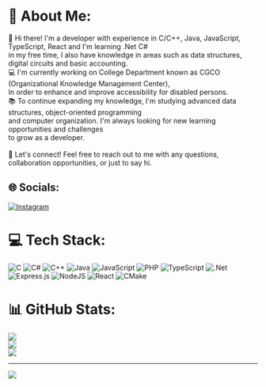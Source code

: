 # 💫 About Me:
👋 Hi there! I'm a developer with experience in C/C++, Java, JavaScript, TypeScript, React and I'm learning .Net C#  <br>in my free time, I also have knowledge in areas such as data structures, digital circuits and basic accounting.<br>💻 I'm currently working on College Department known as CGCO (Organizational Knowledge Management Center), <br>In order to enhance and improve accessibility for disabled persons.<br>📚 To continue expanding my knowledge, I'm studying advanced data structures, object-oriented programming <br>and computer organization. I'm always looking for new learning opportunities and challenges <br>to grow as a developer.<br><br>🤝 Let's connect! Feel free to reach out to me with any questions, collaboration opportunities, or just to say hi.


## 🌐 Socials:
[![Instagram](https://img.shields.io/badge/Instagram-%23E4405F.svg?logo=Instagram&logoColor=white)](https://instagram.com/joao.perera_)
# 💻 Tech Stack:
![C](https://img.shields.io/badge/c-%2300599C.svg?style=for-the-badge&logo=c&logoColor=white) ![C#](https://img.shields.io/badge/c%23-%23239120.svg?style=for-the-badge&logo=c-sharp&logoColor=white) ![C++](https://img.shields.io/badge/c++-%2300599C.svg?style=for-the-badge&logo=c%2B%2B&logoColor=white) ![Java](https://img.shields.io/badge/java-%23ED8B00.svg?style=for-the-badge&logo=java&logoColor=white) ![JavaScript](https://img.shields.io/badge/javascript-%23323330.svg?style=for-the-badge&logo=javascript&logoColor=%23F7DF1E) ![PHP](https://img.shields.io/badge/php-%23777BB4.svg?style=for-the-badge&logo=php&logoColor=white) ![TypeScript](https://img.shields.io/badge/typescript-%23007ACC.svg?style=for-the-badge&logo=typescript&logoColor=white) ![.Net](https://img.shields.io/badge/.NET-5C2D91?style=for-the-badge&logo=.net&logoColor=white) ![Express.js](https://img.shields.io/badge/express.js-%23404d59.svg?style=for-the-badge&logo=express&logoColor=%2361DAFB) ![NodeJS](https://img.shields.io/badge/node.js-6DA55F?style=for-the-badge&logo=node.js&logoColor=white) ![React](https://img.shields.io/badge/react-%2320232a.svg?style=for-the-badge&logo=react&logoColor=%2361DAFB) ![CMake](https://img.shields.io/badge/CMake-%23008FBA.svg?style=for-the-badge&logo=cmake&logoColor=white)
# 📊 GitHub Stats:
![](https://github-readme-stats.vercel.app/api?username=NashiCodes&theme=midnight-purple&hide_border=false&include_all_commits=false&count_private=false)<br/>
![](https://github-readme-streak-stats.herokuapp.com/?user=NashiCodes&theme=midnight-purple&hide_border=false)<br/>
![](https://github-readme-stats.vercel.app/api/top-langs/?username=NashiCodes&theme=midnight-purple&hide_border=false&include_all_commits=false&count_private=false&layout=compact)

---
[![](https://visitcount.itsvg.in/api?id=NashiCodes&icon=0&color=0)](https://visitcount.itsvg.in)

<!-- Proudly created with GPRM ( https://gprm.itsvg.in ) -->
